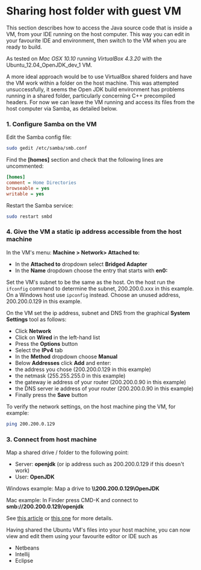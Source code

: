 # Sharing host folder with guest VM

This section describes how to access the Java source code that is inside a VM, from your IDE running on the host computer. This way you can edit in your favourite IDE and environment, then switch to the VM when you are ready to build.

As tested on *Mac OSX 10.10* running *VirtualBox 4.3.20* with the Ubuntu_12.04_OpenJDK_dev_1 VM.

A more ideal approach would be to use VirtualBox shared folders and have the VM work within a folder on the host machine. This was attempted unsuccessfully, it seems the Open JDK build environment has problems running in a shared folder, particularly concerning C++ precompiled headers. For now we can leave the VM running and access its files from the host computer via Samba, as detailed below. 


### 1. Configure Samba on the VM

Edit the Samba config file: 

```bash
sudo gedit /etc/samba/smb.conf
```

Find the **[homes]** section and check that the following lines are uncommented:
```ini
[homes]
comment = Home Directories
browseable = yes
writable = yes
```
Restart the Samba service:

```bash
sudo restart smbd
```

### 4. Give the VM a static ip address accessible from the host machine

In the VM's menu: **Machine > Network> Attached to:**
 - In the **Attached to** dropdown select **Bridged Adapter**
 - In the **Name** dropdown choose the entry that starts with **en0:**

Set the VM's subnet to be the same as the host. On the host run the `ifconfig` command to determine the subnet, 200.200.0.xxx in this example. On a Windows host use `ipconfig` instead. Choose an unused address, 200.200.0.129 in this example.

On the VM set the ip address, subnet and DNS from the graphical **System Settings** tool as follows:
 - Click **Network**
 - Click on **Wired** in the left-hand list
 - Press the **Options** button
 - Select the **IPv4** tab
 - In the **Method** dropdown choose **Manual**
 - Below **Addresses** click **Add** and enter:
  - the address you chose (200.200.0.129 in this example)
  - the netmask (255.255.255.0 in this example)
  - the gateway ie address of your router (200.200.0.90 in this example)
  - the DNS server ie address of your router (200.200.0.90 in this example)
 - Finally press the **Save** button

To verify the network settings, on the host machine ping the VM, for example:
```bash
ping 200.200.0.129
```

### 3. Connect from host machine
Map a shared drive / folder to the following point:
 - Server: **openjdk** (or ip address such as 200.200.0.129 if this doesn't work)
 - User: **OpenJDK**

Windows example: Map a drive to **\\\\200.200.0.129\OpenJDK** 

Mac example: In Finder press CMD-K and connect to **smb://200.200.0.129/openjdk**


See [this article](http://www.howtogeek.com/howto/ubuntu/share-ubuntu-home-directories-using-samba/) or [this one]( http://superuser.com/questions/241825/share-virtualbox-folders-in-reverse-guest-host) for more details.

Having shared the Ubuntu VM's files into your host machine, you can now view and edit them using your favourite editor or IDE such as 
 - Netbeans
 - Intellij
 - Eclipse
 